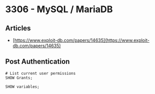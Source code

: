 # 3306 - MySQL / MariaDB

## Articles

* [https://www.exploit-db.com/papers/14635](https://www.exploit-db.com/papers/14635)

## Post Authentication

```
# List current user permissions
SHOW Grants;

SHOW variables;
```

